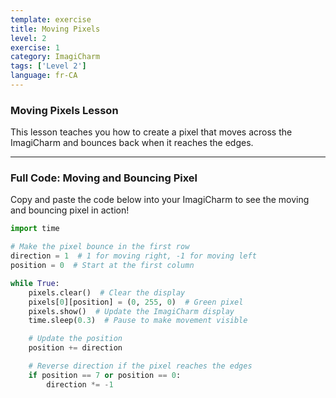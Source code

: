 ```yaml
---
template: exercise
title: Moving Pixels
level: 2
exercise: 1
category: ImagiCharm
tags: ['Level 2']
language: fr-CA
---
```


### Moving Pixels Lesson

This lesson teaches you how to create a pixel that moves across the ImagiCharm and bounces back when it reaches the edges.

---

### Full Code: Moving and Bouncing Pixel

Copy and paste the code below into your ImagiCharm to see the moving and bouncing pixel in action!

```python
import time

# Make the pixel bounce in the first row
direction = 1  # 1 for moving right, -1 for moving left
position = 0  # Start at the first column

while True:
    pixels.clear()  # Clear the display
    pixels[0][position] = (0, 255, 0)  # Green pixel
    pixels.show()  # Update the ImagiCharm display
    time.sleep(0.3)  # Pause to make movement visible

    # Update the position
    position += direction

    # Reverse direction if the pixel reaches the edges
    if position == 7 or position == 0:
        direction *= -1
